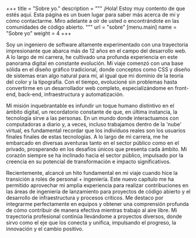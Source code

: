 +++
title = "Sobre yo."
description = """
¡Hola! Estoy muy contento de que estés aquí. Esta página es un buen lugar para
saber más acerca de mí y cómo contactarme. Miro adelante a oír de usted o
encontrándote en las comunidades de código abierto.
"""
url = "sobre"
[menu.main]
name = "Sobre yo"
weight = 4
+++

Soy un ingeniero de software altamente experimentado con una trayectoria
impresionante que abarca más de 12 años en el campo del desarrollo web. A lo
largo de mi carrera, he cultivado una profunda experiencia en este panorama
digital en constante evolución. Mi viaje comenzó con una base sólida en el
diseño gráfico tradicional, donde conceptos como CSS y diseño de sistemas eran
algo natural para mí, al igual que mi dominio de la teoría del color y la
tipografía. Con el tiempo, evolucioné sin problemas hasta convertirme en un
desarrollador web completo, especializándome en front-end, back-end,
infraestructura y automatización.

Mi misión inquebrantable es infundir un toque humano distintivo en el ámbito
digital, un recordatorio constante de que, en última instancia, la tecnología
sirve a las personas. En un mundo donde interactuamos con computadoras a diario
y, a veces, incluso trabajamos dentro de la 'nube' virtual, es fundamental
recordar que los individuos reales son los usuarios finales finales de estas
tecnologías. A lo largo de mi carrera, me he embarcado en diversas aventuras
tanto en el sector público como en el privado, prosperando en los desafíos
únicos que presenta cada ámbito. Mi corazón siempre se ha inclinado hacia el
sector público, impulsado por la creencia en su potencial de transformación e
impacto significativos.

Recientemente, alcancé un hito fundamental en mi viaje cuando hice la transición
a roles de personal + ingeniería. Este nuevo capítulo me ha permitido aprovechar
mi amplia experiencia para realizar contribuciones en las áreas de ingeniería de
lanzamiento para proyectos de código abierto y el desarrollo de infraestructura
y procesos críticos. Me destaco por integrarme perfectamente en equipos y
obtener una comprensión profunda de cómo contribuir de manera efectiva mientras
trabajo al aire libre. Mi trayectoria profesional continúa llevándome a
proyectos diversos, donde sirvo como el eje que los conecta y unifica,
impulsando el progreso, la innovación y el cambio positivo.
